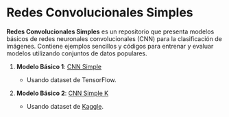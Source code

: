 # Redes Convolucionales Simples

**Redes Convolucionales Simples** es un repositorio que presenta modelos básicos de redes neuronales convolucionales (CNN) para la clasificación de imágenes. Contiene ejemplos sencillos y códigos para entrenar y evaluar modelos utilizando conjuntos de datos populares.

1. **Modelo Básico 1**: [CNN Simple](https://github.com/Carlos-dev-G/Redes-convolucional-Simples/blob/main/CNN_Simple.ipynb)
   - Usando dataset de TensorFlow.

2. **Modelo Básico 2**: [CNN Simple K](https://github.com/Carlos-dev-G/Redes-convolucional-Simples/blob/main/CNN_data_set_kaggle.ipynb)
   - Usando dataset de [Kaggle](https://www.kaggle.com/datasets/kavyasreeb/hair-type-dataset).
